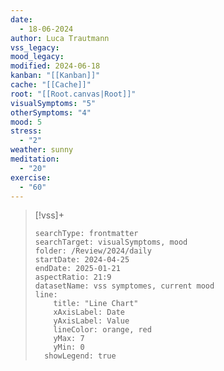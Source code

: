 ```yaml
---
date:
  - 18-06-2024
author: Luca Trautmann
vss_legacy: 
mood_legacy: 
modified: 2024-06-18
kanban: "[[Kanban]]"
cache: "[[Cache]]"
root: "[[Root.canvas|Root]]"
visualSymptoms: "5"
otherSymptoms: "4"
mood: 5
stress:
  - "2"
weather: sunny
meditation:
  - "20"
exercise:
  - "60"
---
```


> [!vss]+
> ```tracker
> searchType: frontmatter
> searchTarget: visualSymptoms, mood
> folder: /Review/2024/daily
> startDate: 2024-04-25
> endDate: 2025-01-21
> aspectRatio: 21:9
> datasetName: vss symptomes, current mood
> line:
>     title: "Line Chart"
>     xAxisLabel: Date
>     yAxisLabel: Value
>     lineColor: orange, red 
>     yMax: 7
>     yMin: 0
> 	showLegend: true
> 
> ```